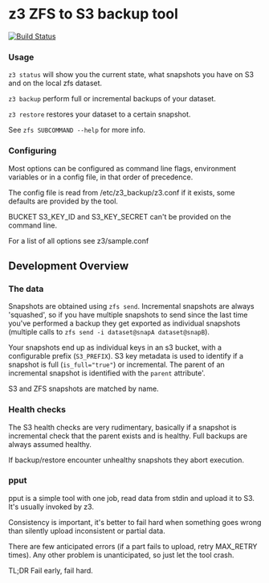 # z3 ZFS to S3 backup tool

[![Build Status](https://travis-ci.org/PressLabs/z3.svg)](https://travis-ci.org/PressLabs/z3)

### Usage
`z3 status` will show you the current state, what snapshots you have on S3 and on the local
zfs dataset.

`z3 backup` perform full or incremental backups of your dataset.

`z3 restore` restores your dataset to a certain snapshot.

See `zfs SUBCOMMAND --help` for more info.

### Configuring
Most options can be configured as command line flags, environment variables or in a config file,
in that order of precedence.

The config file is read from /etc/z3_backup/z3.conf if it exists, some defaults are provided by the tool.

BUCKET S3_KEY_ID and S3_KEY_SECRET can't be provided on the command line.

For a list of all options see z3/sample.conf

## Development Overview

### The data
Snapshots are obtained using `zfs send`.
Incremental snapshots are always 'squashed', so if you have multiple snapshots to send
since the last time you've performed a backup they get exported as individual snapshots
(multiple calls to `zfs send -i dataset@snapA dataset@snapB`).

Your snapshots end up as individual keys in an s3 bucket, with a configurable prefix (`S3_PREFIX`).
S3 key metadata is used to identify if a snapshot is full (`is_full="true"`) or incremental.
The parent of an incremental snapshot is identified with the `parent` attribute'.

S3 and ZFS snapshots are matched by name.

### Health checks
The S3 health checks are very rudimentary, basically if a snapshot is incremental check
that the parent exists and is healthy. Full backups are always assumed healthy.

If backup/restore encounter unhealthy snapshots they abort execution.

### pput
pput is a simple tool with one job, read data from stdin and upload it to S3.
It's usually invoked by z3.

Consistency is important, it's better to fail hard when something goes wrong
than silently upload inconsistent or partial data.

There are few anticipated errors (if a part fails to upload, retry MAX_RETRY times).
Any other problem is unanticipated, so just let the tool crash.

TL;DR Fail early, fail hard.
